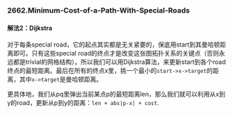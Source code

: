 ### 2662.Minimum-Cost-of-a-Path-With-Special-Roads

#### 解法2：Dijkstra
对于每条special road，它的起点其实都是无关紧要的，保底用start到其曼哈顿距离即可。只有这些special road的终点才是改变这张图拓扑关系的关键点（否则永远都是trivial的网格结构）。所以我们可以用Dijkstra算法，来更新start到各个road终点的最短距离。最后在所有的终点x里，挑一个最小的`start->x->target`的距离，其中`x->target`是曼哈顿距离。

更具体地，我们从pq里弹出当前某点p的最短距离len，那么我们就可以利用从x到y的road，更新从p到y的距离：`len + abs|p-x| + cost`.
